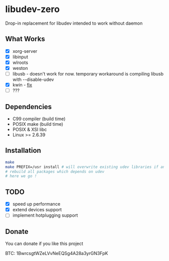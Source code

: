 libudev-zero
============

Drop-in replacement for libudev intended to work without daemon

What Works
----------
* [x] xorg-server
* [x] libinput
* [x] wlroots
* [x] weston
* [ ] libusb - doesn't work for now. temporary workaround is compiling libusb with --disable-udev
* [x] kwin - [fix](https://github.com/dilyn-corner/KISS-kde/commit/0cc72748e46f859a0fced55b0c3fcc1dd9586a38)
* [ ] ???

Dependencies
------------

* C99 compiler (build time)
* POSIX make (build time)
* POSIX & XSI libc
* Linux >= 2.6.39

Installation
------------

```sh
make
make PREFIX=/usr install # will overwrite existing udev libraries if any
# rebuild all packages which depends on udev
# here we go !
```

TODO
----

* [x] speed up performance
* [x] extend devices support
* [ ] implement hotplugging support

Donate
------

You can donate if you like this project

BTC: 1BwrcsgtWZeLVvNeEQSg4A28a3yrGN3FpK
